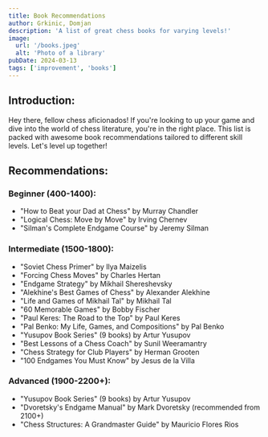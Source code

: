 ```yaml
---
title: Book Recommendations
author: Grkinic, Domjan
description: 'A list of great chess books for varying levels!'
image:
  url: '/books.jpeg'
  alt: 'Photo of a library'
pubDate: 2024-03-13
tags: ['improvement', 'books']
---
```


## Introduction:

Hey there, fellow chess aficionados! If you're looking to up your game and dive into the world of chess literature, you're in the right place. This list is packed with awesome book recommendations tailored to different skill levels. Let's level up together!

## Recommendations:

### Beginner (400-1400):

- "How to Beat your Dad at Chess" by Murray Chandler
- "Logical Chess: Move by Move" by Irving Chernev
- "Silman's Complete Endgame Course" by Jeremy Silman

### Intermediate (1500-1800):

- "Soviet Chess Primer" by Ilya Maizelis
- "Forcing Chess Moves" by Charles Hertan
- "Endgame Strategy" by Mikhail Shereshevsky
- "Alekhine's Best Games of Chess" by Alexander Alekhine
- "Life and Games of Mikhail Tal" by Mikhail Tal
- "60 Memorable Games" by Bobby Fischer
- "Paul Keres: The Road to the Top" by Paul Keres
- "Pal Benko: My Life, Games, and Compositions" by Pal Benko
- "Yusupov Book Series" (9 books) by Artur Yusupov
- "Best Lessons of a Chess Coach" by Sunil Weeramantry
- "Chess Strategy for Club Players" by Herman Grooten
- "100 Endgames You Must Know" by Jesus de la Villa

### Advanced (1900-2200+):

- "Yusupov Book Series" (9 books) by Artur Yusupov
- "Dvoretsky's Endgame Manual" by Mark Dvoretsky (recommended from 2100+)
- "Chess Structures: A Grandmaster Guide" by Mauricio Flores Rios

